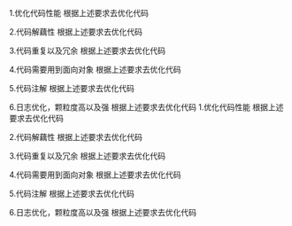 1.优化代码性能
根据上述要求去优化代码

2.代码解藕性
根据上述要求去优化代码

3.代码重复以及冗余
根据上述要求去优化代码

4.代码需要用到面向对象
根据上述要求去优化代码

5.代码注解
根据上述要求去优化代码

6.日志优化，颗粒度高以及强
根据上述要求去优化代码
1.优化代码性能
根据上述要求去优化代码

2.代码解藕性
根据上述要求去优化代码

3.代码重复以及冗余
根据上述要求去优化代码

4.代码需要用到面向对象
根据上述要求去优化代码

5.代码注解
根据上述要求去优化代码

6.日志优化，颗粒度高以及强
根据上述要求去优化代码


